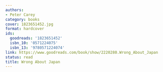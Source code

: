```yaml
---
authors:
- Peter Carey
category: books
cover: 1823651452.jpg
format: hardcover
ids:
  goodreads: '1823651452'
  isbn_10: '0571224075'
  isbn_13: '9780571224074'
link: https://www.goodreads.com/book/show/2220280.Wrong_About_Japan
status: read
title: Wrong About Japan
---
```

